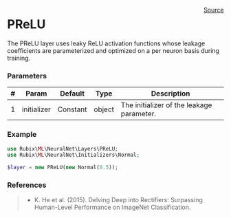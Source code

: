 <p><span style="float:right;"><a href="https://github.com/RubixML/RubixML/blob/master/src/NeuralNet/Layers/PReLU.php">Source</a></span></p>

# PReLU
The PReLU layer uses leaky ReLU activation functions whose leakage coefficients are parameterized and optimized on a per neuron basis during training.

### Parameters
| # | Param | Default | Type | Description |
|---|---|---|---|---|
| 1 | initializer | Constant | object | The initializer of the leakage parameter. |

### Example
```php
use Rubix\ML\NeuralNet\Layers\PReLU;
use Rubix\ML\NeuralNet\Initializers\Normal;

$layer = new PReLU(new Normal(0.5));
```

### References
>- K. He et al. (2015). Delving Deep into Rectifiers: Surpassing Human-Level Performance on ImageNet Classification.